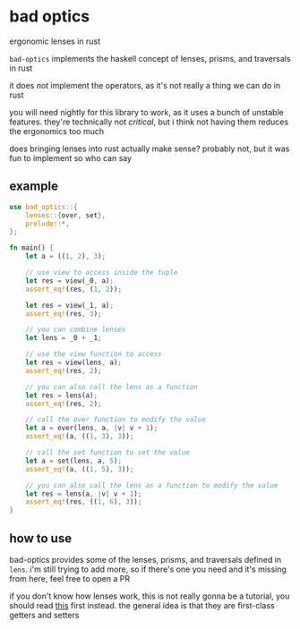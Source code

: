 # bad optics

ergonomic lenses in rust

`bad-optics` implements the haskell concept of lenses, prisms, and traversals in rust

it does *not* implement the operators, as it's not really a thing we can do in rust

you will need nightly for this library to work, as it uses a bunch of unstable features. they're technically not *critical*, but i think not having them reduces the ergonomics too much

does bringing lenses into rust actually make sense? probably not, but it was fun to implement so who can say

## example

```rust
use bad_optics::{
    lenses::{over, set},
    prelude::*,
};

fn main() {
    let a = ((1, 2), 3);

    // use view to access inside the tuple
    let res = view(_0, a);
    assert_eq!(res, (1, 2));

    let res = view(_1, a);
    assert_eq!(res, 3);

    // you can combine lenses
    let lens = _0 + _1;

    // use the view function to access
    let res = view(lens, a);
    assert_eq!(res, 2);

    // you can also call the lens as a function
    let res = lens(a);
    assert_eq!(res, 2);

    // call the over function to modify the value
    let a = over(lens, a, |v| v + 1);
    assert_eq!(a, ((1, 3), 3));

    // call the set function to set the value
    let a = set(lens, a, 5);
    assert_eq!(a, ((1, 5), 3));

    // you can also call the lens as a function to modify the value
    let res = lens(a, |v| v + 1);
    assert_eq!(res, ((1, 6), 3));
}
```

## how to use

bad-optics provides some of the lenses, prisms, and traversals defined in `lens`. i'm still trying to add more, so if there's one you need and it's missing from here, feel free to open a PR

if you don't know how lenses work, this is not really gonna be a tutorial, you should read [this](https://hackage.haskell.org/package/lens-tutorial-1.0.3/docs/Control-Lens-Tutorial.html) first instead. the general idea is that they are first-class getters and setters
